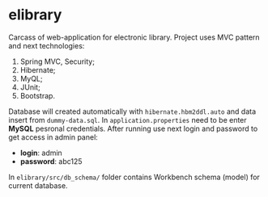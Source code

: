 # elibrary
Carcass of web-application for electronic library. Project uses MVC pattern and next technologies: 
1. Spring MVC, Security;
2. Hibernate; 
3. MyQL;
4. JUnit;
5. Bootstrap. 


Database will created automatically with `hibernate.hbm2ddl.auto` and data insert from `dummy-data.sql`. In `application.properties` need to be enter **MySQL** pesronal credentials. After running use next login and password to get access in admin panel:
* **login**: admin
* **password**: abc125

In `elibrary/src/db_schema/` folder contains Workbench schema (model) for current database. 
